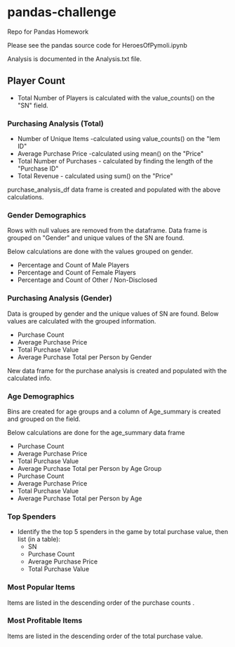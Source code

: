 # pandas-challenge
Repo for Pandas Homework

Please see the pandas source code for HeroesOfPymoli.ipynb

Analysis is documented in the Analysis.txt file. 

## Player Count

* Total Number of Players is calculated with the value_counts() on the "SN" field.

### Purchasing Analysis (Total)

* Number of Unique Items -calculated using value_counts() on the "Iem ID"
* Average Purchase Price -calculated using mean() on the "Price"
* Total Number of Purchases - calculated by finding the length of the  "Purchase  ID"
* Total Revenue - calculated using sum() on the "Price"

purchase_analysis_df  data frame is created and populated with the above calculations.

### Gender Demographics
Rows with null values are removed from the dataframe.
Data frame is grouped on "Gender" and unique values of the SN are found.

Below calculations are done with the values grouped on gender.
* Percentage and Count of Male Players 
* Percentage and Count of Female Players
* Percentage and Count of Other / Non-Disclosed

### Purchasing Analysis (Gender)

Data is grouped by gender and the unique values of SN are found.
Below values are calculated with the grouped information.

  * Purchase Count
  * Average Purchase Price
  * Total Purchase Value
  * Average Purchase Total per Person by Gender
  
  New data frame for the purchase analysis is created and populated with the calculated info.

### Age Demographics
Bins are created for age groups  and a column of Age_summary is created and grouped on the field.

Below calculations are done for the age_summary data frame

  * Purchase Count
  * Average Purchase Price
  * Total Purchase Value
  * Average Purchase Total per Person by Age Group
  * Purchase Count
  * Average Purchase Price
  * Total Purchase Value
  * Average Purchase Total per Person by Age

### Top Spenders

* Identify the the top 5 spenders in the game by total purchase value, then list (in a table):
  * SN
  * Purchase Count
  * Average Purchase Price
  * Total Purchase Value

### Most Popular Items
Items are listed in the descending order of the purchase counts .

### Most Profitable Items
Items are listed in the descending order of the total purchase value.

